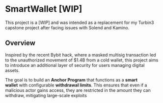 # SmartWallet [WIP]

This project is a [WIP] and was intended as a replacement for my Turbin3 capstone project after facing issues with Solend and Kamino.

## Overview

Inspired by the recent Bybit hack, where a masked multisig transaction led to the unauthorized movement of $1.4B from a cold wallet, this project aims to introduce an additional layer of security for users managing digital assets.

The goal is to build an **Anchor Program** that functions as a **smart wallet** with configurable **withdrawal limits**. This ensures that even if a malicious actor gains access, they are restricted in the amount they can withdraw, mitigating large-scale exploits
